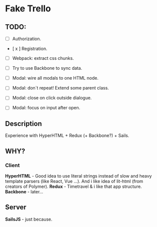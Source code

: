 # Fake Trello

## TODO:
 
 - [ ] Authorization.
 - [ x ] Registration.
 - [ ] Webpack: extract css chunks.
 - [ ] Try to use Backbone to sync data.
 - [ ] Modal: wire all modals to one HTML node.
 - [ ] Modal: don`t repeat! Extend some parent class.
 - [ ] Modal: close on click outside dialogue.
 - [ ] Modal: focus on input after open.


## Description

Experience with HyperHTML + Redux (+ Backbone?) + Sails.

## WHY?

### Client

**HyperHTML** - Good idea to use literal strings instead of slow and heavy template parsers (like React, Vue ...). And i like idea of lit-html (from creators of Polymer).
**Redux** - Timetravel & i like that app structure.
**Backbone** - later...

## Server

**SailsJS** - just because.

